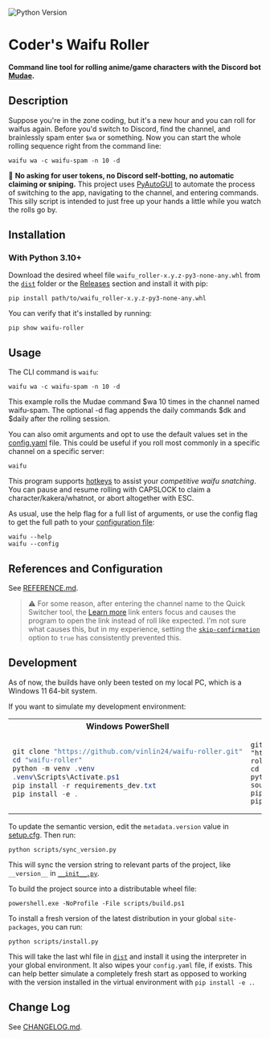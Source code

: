 <!-- https://github.com/marketplace/actions/dynamic-badges -->
![Python Version](https://img.shields.io/badge/python-3.10%2B-blue)

# Coder's Waifu Roller

**Command line tool for rolling anime/game characters with the Discord bot [Mudae](https://top.gg/bot/432610292342587392).**

## Description

Suppose you're in the zone coding, but it's a new hour and you can roll for waifus again. Before you'd switch to Discord, find the channel, and brainlessly spam enter `$wa` or something. Now you can start the whole rolling sequence right from the command line:
```
waifu wa -c waifu-spam -n 10 -d
```

:mega: **No asking for user tokens, no Discord self-botting, no automatic claiming or sniping.** This project uses [PyAutoGUI](https://pypi.org/project/PyAutoGUI/) to automate the process of switching to the app, navigating to the channel, and entering commands. This silly script is intended to just free up your hands a little while you watch the rolls go by.

## Installation

### With Python 3.10+

Download the desired wheel file `waifu_roller-x.y.z-py3-none-any.whl` from the [`dist`](dist) folder or the [Releases](https://github.com/vinlin24/waifu-roller/releases) section and install it with pip:
```
pip install path/to/waifu_roller-x.y.z-py3-none-any.whl
```
You can verify that it's installed by running:
```
pip show waifu-roller
```

## Usage

The CLI command is `waifu`:
```
waifu wa -c waifu-spam -n 10 -d
```
This example rolls the Mudae command $wa 10 times in the channel named waifu-spam. The optional -d flag appends the daily commands $dk and $daily after the rolling session.

You can also omit arguments and opt to use the default values set in the [config.yaml](docs/REFERENCE.md#configuration) file. This could be useful if you roll most commonly in a specific channel on a specific server:
```
waifu
```

This program supports [hotkeys](docs/REFERENCE.md#hotkeys) to assist your *competitive waifu snatching*. You can pause and resume rolling with CAPSLOCK to claim a character/kakera/whatnot, or abort altogether with ESC.

As usual, use the help flag for a full list of arguments, or use the config flag to get the full path to your [configuration file](docs/REFERENCE.md#configuration):
```
waifu --help
waifu --config
```

## References and Configuration

See [REFERENCE.md](docs/REFERENCE.md).

> :warning: For some reason, after entering the channel name to the Quick Switcher tool, the [Learn more](https://support.discord.com/hc/en-us/articles/115000070311) link enters focus and causes the program to open the link instead of roll like expected. I'm not sure what causes this, but in my experience, setting the [`skip-confirmation`](docs/REFERENCE.md#configuration-reference) option to `true` has consistently prevented this.

## Development

As of now, the builds have only been tested on my local PC, which is a Windows 11 64-bit system.

If you want to simulate my development environment:

<table>
<tr>
    <th>Windows PowerShell</th>
    <th>Unix SH</th>
</tr>
<tr>
<td>

```powershell
git clone "https://github.com/vinlin24/waifu-roller.git"
cd "waifu-roller"
python -m venv .venv
.venv\Scripts\Activate.ps1
pip install -r requirements_dev.txt
pip install -e .
```

</td>
<td>

```console
git clone "https://github.com/vinlin24/waifu-roller.git"
cd "waifu-roller"
python3 -m venv .venv
source .venv/bin/activate
pip install -r requirements_dev.txt
pip install -e .
```

</td>
</tr>
</table>

To update the semantic version, edit the `metadata.version` value in [setup.cfg](setup.cfg). Then run:


```console
python scripts/sync_version.py
```

This will sync the version string to relevant parts of the project, like `__version__` in [`__init__.py`](src/waifu/__init__.py).

To build the project source into a distributable wheel file:

```console
powershell.exe -NoProfile -File scripts/build.ps1
```

To install a fresh version of the latest distribution in your global `site-packages`, you can run:

```console
python scripts/install.py
```

This will take the last whl file in [`dist`](dist) and install it using the interpreter in your global environment. It also wipes your `config.yaml` file, if exists. This can help better simulate a completely fresh start as opposed to working with the version installed in the virtual environment with `pip install -e .`.

## Change Log

See [CHANGELOG.md](docs/CHANGELOG.md).